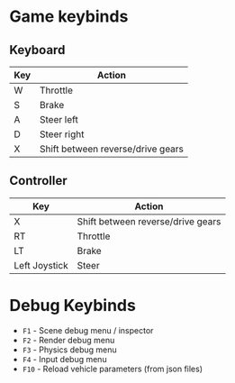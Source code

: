 # Game keybinds

## Keyboard
| Key | Action |
|----|---|
| W | Throttle |
| S | Brake |
| A | Steer left |
| D | Steer right
| X | Shift between reverse/drive gears | 

## Controller
| Key | Action |
|----|---|
| X | Shift between reverse/drive gears |
| RT | Throttle |
| LT | Brake |
| Left Joystick | Steer|

# Debug Keybinds

- `F1` - Scene debug menu / inspector
- `F2` - Render debug menu
- `F3` - Physics debug menu
- `F4` - Input debug menu
- `F10` - Reload vehicle parameters (from json files)
